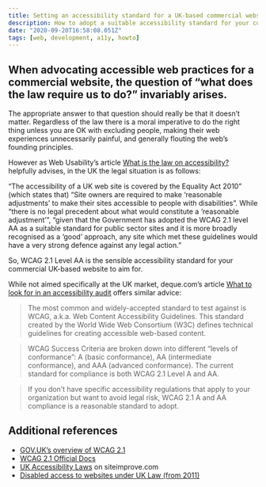 ```yaml
---
title: Setting an accessibility standard for a UK-based commercial website
description: How to adopt a suitable accessibility standard for your commercial website
date: "2020-09-20T16:58:08.051Z"
tags: [web, development, a11y, howto]
---
```

When advocating accessible web practices for a commercial website, the question of “what does the law require us to do?” invariably arises.
---

The appropriate answer to that question should really be that it doesn’t matter. Regardless of the law there is a moral imperative to do the right thing unless you are OK with excluding people, making their web experiences unnecessarily painful, and generally flouting the web’s founding principles.

However as Web Usability’s article [What is the law on accessibility?](https://info.webusability.co.uk/blog/what-is-the-law-on-accessibility) helpfully advises, in the UK the legal situation is as follows:

“The accessibility of a UK web site is covered by the Equality Act 2010” (which states that) “Site owners are required to make ‘reasonable adjustments’ to make their sites accessible to people with disabilities”. While “there is no legal precedent about what would constitute a ‘reasonable adjustment’”, “given that the Government has adopted the WCAG 2.1 level AA as a suitable standard for public sector sites and it is more broadly recognised as a ‘good’ approach, any site which met these guidelines would have a very strong defence against any legal action.”

So, WCAG 2.1 Level AA is the sensible accessibility standard for your commercial UK-based website to aim for.

While not aimed specifically at the UK market, deque.com’s article [What to look for in an accessibility audit](https://www.deque.com/blog/what-to-look-for-in-an-accessibility-audit/) offers similar advice:

> The most common and widely-accepted standard to test against is WCAG, a.k.a. Web Content Accessibility Guidelines. This standard created by the World Wide Web Consortium (W3C) defines technical guidelines for creating accessible web-based content. 

> WCAG Success Criteria are broken down into different “levels of conformance”: A (basic conformance), AA (intermediate conformance), and AAA (advanced conformance). The current standard for compliance is both WCAG 2.1 Level A and AA. 

> If you don’t have specific accessibility regulations that apply to your organization but want to avoid legal risk, WCAG 2.1 A and AA compliance is a reasonable standard to adopt.

## Additional references

- [GOV.UK’s overview of WCAG 2.1](https://www.gov.uk/service-manual/helping-people-to-use-your-service/understanding-wcag)
- [WCAG 2.1 Official Docs](https://www.w3.org/TR/WCAG21/)
- [UK Accessibility Laws](https://siteimprove.com/en-gb/accessibility/uk-accessibility-laws/) on siteimprove.com
- [Disabled access to websites under UK Law (from 2011)](https://www.pinsentmasons.com/out-law/guides/disabled-access-to-websites-under-uk-law)
